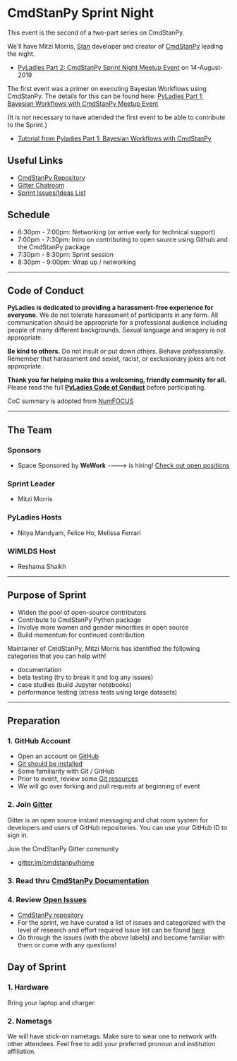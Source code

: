 # CmdStanPy Sprint Night  

This event is the second of a two-part series on CmdStanPy. 

We'll have Mitzi Morris, [Stan](https://mc-stan.org) developer and creator of [CmdStanPy](https://github.com/stan-dev/cmdstanpy) leading the night.

* [PyLadies Part 2: CmdStanPy Sprint Night Meetup Event](https://www.meetup.com/NYC-PyLadies/events/262999852/) on 14-August-2019

The first event was a primer on executing Bayesian Workflows using CmdStanPy. The details for this can be found here: [PyLadies Part 1: Bayesian Workflows with CmdStanPy Meetup Event](https://www.meetup.com/NYC-PyLadies/events/262999739/)

(It is not necessary to have attended the first event to be able to contribute to the Sprint.)

* [Tutorial from Pyladies Part 1: Bayesian Workflows with CmdStanPy](https://github.com/nyc-pyladies/2019-cmdstanpy-bayesian-workshop/blob/master/README.md)
 
## Useful Links
* [CmdStanPy Repository](https://github.com/stan-dev/cmdstanpy)
* [Gitter Chatroom](https://gitter.im/cmdstanpy)
* [Sprint Issues/Ideas List](http://bit.ly/cmdstanpy-sprint-0814)

## Schedule
- 6:30pm - 7:00pm: Networking 
(or arrive early for technical support)
- 7:00pm - 7:30pm: Intro on contributing to open source using Github and the CmdStanPy package
- 7:30pm - 8:30pm: Sprint session
- 8:30pm - 9:00pm: Wrap up / networking

----
## Code of Conduct
**PyLadies is dedicated to providing a harassment-free experience for everyone.** We do not tolerate harassment of participants in any form. All communication should be appropriate for a professional audience including people of many different backgrounds. Sexual language and imagery is not appropriate.

**Be kind to others.** Do not insult or put down others. Behave professionally. Remember that harassment and sexist, racist, or exclusionary jokes are not appropriate.

**Thank you for helping make this a welcoming, friendly community for all.**  Please read the full [**PyLadies Code of Conduct**](https://www.pyladies.com/CodeOfConduct/) before participating.  

CoC summary is adopted from [NumFOCUS](https://numfocus.org/code-of-conduct)

---
## The Team

### Sponsors  
* Space Sponsored by **WeWork** ---->  is hiring!  [Check out open positions](https://careers.wework.com)

### Sprint Leader
* Mitzi Morris

### PyLadies Hosts
* Nitya Mandyam, Felice Ho, Melissa Ferrari

### WIMLDS Host
* Reshama Shaikh

---

## Purpose of Sprint
- Widen the pool of open-source contributors
- Contribute to CmdStanPy Python package
- Involve more women and gender minorities in open source
- Build momentum for continued contribution

Maintainer of CmdStanPy, Mitzi Morris has identified the following categories that you can help with!

- documentation  
- beta testing (try to break it and log any issues)  
- case studies (build Jupyter notebooks)  
- performance testing (stress tests using large datasets)

---

## Preparation

### 1.  GitHub Account
- Open an account on [GitHub](https://github.com/)
- [Git should be installed](https://git-scm.com/book/en/v2/Getting-Started-Installing-Git)
- Some familiarity with Git / GitHub 
- Prior to event, review some [Git resources](https://github.com/reshamas/git-intro-workshop/blob/master/extra_resources/resource_git_tutorials.md) 
- We will go over forking and pull requests at beginning of event

### 2.  Join [Gitter](https://gitter.im)
Gitter is an open source instant messaging and chat room system for developers and users of GitHub repositories.  You can use your GitHub ID to sign in. 

Join the CmdStanPy Gitter community
* [gitter.im/cmdstanpy/home](https://gitter.im/cmdstanpy/home)

### 3.  Read thru [CmdStanPy Documentation](https://cmdstanpy.readthedocs.io/en/latest/index.html)

### 4.  Review [Open Issues](http://bit.ly/cmdstanpy-sprint-0814) 
* [CmdStanPy repository](https://github.com/stan-dev/cmdstanpy/tree/master/docs)
* For the sprint, we have curated a list of issues and categorized with the level of research and effort required
Issue list can be found [here](http://bit.ly/cmdstanpy-sprint-0814)  
* Go through the issues (with the above labels) and become familiar with them or come with any questions!

## Day of Sprint

### 1.  Hardware
Bring your laptop and charger.

### 2.  Nametags
We will have stick-on nametags.  Make sure to wear one to network with other attendees.  Feel free to add your preferred pronoun and institution affiliation. 

